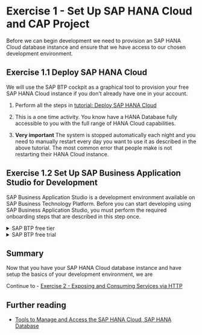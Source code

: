 # Exercise 1 - Set Up SAP HANA Cloud and CAP Project

Before we can begin development we need to provision an SAP HANA Cloud database instance and ensure that we have access to our chosen development environment. 

## Exercise 1.1 Deploy SAP HANA Cloud

We will use the SAP BTP cockpit as a graphical tool to provision your free SAP HANA Cloud instance if you don't already have one in your account.

1. Perform all the steps in [tutorial: Deploy SAP HANA Cloud](https://developers.sap.com/tutorials/hana-cloud-deploying.html)

2. This is a one time activity. You know have a HANA Database fully accessible to you with the full range of HANA Cloud capabilities.  

3. **Very important** The system is stopped automatically each night and you need to manually restart every day you want to use it as described in the above tutorial. The most common error that people make is not restarting their HANA Cloud instance.

## Exercise 1.2 Set Up SAP Business Application Studio for Development

SAP Business Application Studio is a development environment available on SAP Business Technology Platform. Before you can start developing using SAP Business Application Studio, you must perform the required onboarding steps that are described in this step once.

<details><summary>SAP BTP free tier</summary>
1. If you are using the SAP BTP free tier, then you only need to perform the following steps
2. safdas
</details>

<details><summary>SAP BTP free trial</summary>
1. If you are using the SAP BTP free trial, then perform all the steps in [this tutorial - Set Up SAP Business Application Studio for Development](https://developers.sap.com/tutorials/appstudio-onboarding.html)
</details>

## Summary

Now that you have your SAP HANA Cloud database instance and have setup the basics of your development environment, we are 

Continue to - [Exercise 2 - Exposing and Consuming Services via HTTP](../ex2/README.md)

## Further reading

* [Tools to Manage and Access the SAP HANA Cloud, SAP HANA Database](https://developers.sap.com/tutorials/hana-cloud-mission-trial-3.html)
